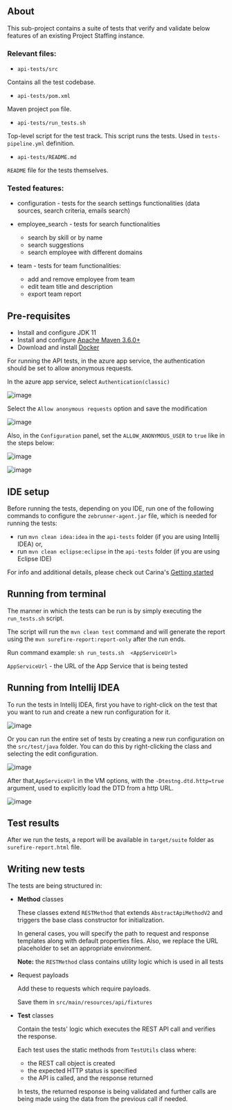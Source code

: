 ## About
This sub-project contains a suite of tests that verify and validate below features of an existing Project Staffing instance.


### Relevant files:

- `api-tests/src`

Contains all the test codebase.

- `api-tests/pom.xml`

Maven project `pom` file.

- `api-tests/run_tests.sh`

Top-level script for the test track. This script runs the tests. Used in `tests-pipeline.yml` definition.

- `api-tests/README.md`

`README` file for the tests themselves.

### Tested features:

  - configuration - tests for the search settings functionalities (data sources, search criteria, emails search)


  - employee_search - tests for search functionalities
    - search by skill or by name
    - search suggestions
    - search employee with different domains


  - team - tests for team functionalities:
    - add and remove employee from team
    - edit team title and description
    - export team report


## Pre-requisites
* Install and configure JDK 11
* Install and configure [Apache Maven 3.6.0+](http://maven.apache.org/)
* Download and install [Docker](https://www.docker.com/)

For running the API tests, in the azure app service, the authentication should be set to allow anonymous requests.

In the azure app service, select `Authentication(classic)`

![image](imgs/app_service_authentication_menu.png)

Select the `Allow anonymous requests` option and save the modification

![image](imgs/allow_anonymous_option.png)

Also, in the `Configuration` panel, set the `ALLOW_ANONYMOUS_USER` to `true` like in the steps below:

![image](imgs/configuration_panel.png)

![image](imgs/allow_anonymous_auth.png)


## IDE setup

Before running the tests, depending on you IDE, run one of the following commands to configure the `zebrunner-agent.jar`
file, which is needed for running the tests:
- run `mvn clean idea:idea` in the `api-tests` folder (if you are using Intellij IDEA) or,
- run `mvn clean eclipse:eclipse` in the `api-tests` folder (if you are using Eclipse IDE)

For info and additional details, please  check out Carina's [Getting started](https://qaprosoft.github.io/carina/getting_started/)

## Running from terminal
The manner in which the tests can be run is by simply executing the `run_tests.sh` script.

The script will run the `mvn clean test` command and will generate the report using the `mvn surefire-report:report-only` after the run ends.

Run command example:
`sh run_tests.sh  <AppServiceUrl>`

`AppServiceUrl` - the URL of the App Service that is being tested

## Running from Intellij IDEA
To run the tests in Intellij IDEA, first you have to right-click on the test that you want to run and create a new run configuration for it.

![image](imgs/create_run_configuration_for_test.png)

Or you can run the entire set of tests by creating a new run configuration on the `src/test/java` folder.
You can do this by right-clicking the class and selecting the edit configuration.

![image](imgs/run_configuration_for_all_tests.png)

After that,`AppServiceUrl` in the VM options, with the `-Dtestng.dtd.http=true`
argument, used to explicitly load the DTD from a http URL.

![image](imgs/complete_vm_options.png)

## Test results
After we run the tests, a report will be available in `target/suite` folder as `surefire-report.html` file.


## Writing new tests


The tests are being structured in:

- **Method** classes

  These classes extend `RESTMethod` that extends `AbstractApiMethodV2` and triggers the base class constructor for initialization.
  
  In general cases, you will specify the path to request and response templates along with default properties files.
  Also, we replace the URL placeholder to set an appropriate environment.

  **Note:** the `RESTMethod` class contains utility logic which is used in all tests


- Request payloads

  Add these to requests which require payloads.

  Save them in `src/main/resources/api/fixtures`


- **Test** classes

  Contain the tests' logic which executes the REST API call and verifies the response.
  
  Each test uses the static methods from `TestUtils` class where:
    - the REST call object is created
    - the expected HTTP status is specified 
    - the API is called, and the response returned
    
  In tests, the returned response is being validated and further calls are being made using the data from the previous call if needed.